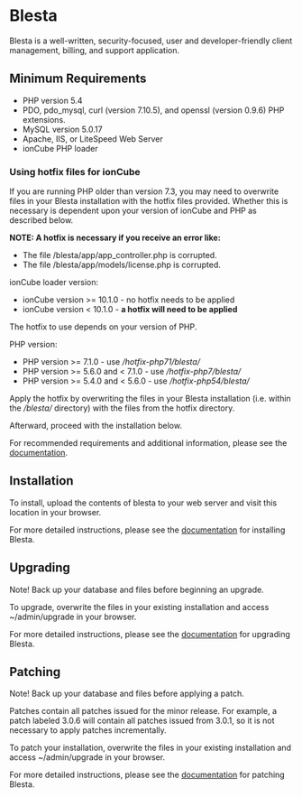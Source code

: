 # Blesta #

Blesta is a well-written, security-focused, user and developer-friendly client
management, billing, and support application.

## Minimum Requirements ##

* PHP version 5.4
* PDO, pdo_mysql, curl (version 7.10.5), and openssl (version 0.9.6) PHP extensions.
* MySQL version 5.0.17
* Apache, IIS, or LiteSpeed Web Server
* ionCube PHP loader

### Using hotfix files for ionCube
If you are running PHP older than version 7.3, you may need to overwrite files
in your Blesta installation with the hotfix files provided. Whether this is
necessary is dependent upon your version of ionCube and PHP as described below.

**NOTE: A hotfix is necessary if you receive an error like:**

* The file /blesta/app/app_controller.php is corrupted.
* The file /blesta/app/models/license.php is corrupted.

ionCube loader version:

* ionCube version >= 10.1.0 - no hotfix needs to be applied
* ionCube version < 10.1.0 - **a hotfix will need to be applied**

The hotfix to use depends on your version of PHP.

PHP version:

* PHP version >= 7.1.0 - use _/hotfix-php71/blesta/_
* PHP version >= 5.6.0 and < 7.1.0 - use _/hotfix-php7/blesta/_
* PHP version >= 5.4.0 and < 5.6.0 - use _/hotfix-php54/blesta/_

Apply the hotfix by overwriting the files in your Blesta installation
(i.e. within the _/blesta/_ directory) with the files from the hotfix directory.

Afterward, proceed with the installation below.

For recommended requirements and additional information, please see the
[documentation](http://docs.blesta.com/display/user/Requirements).

## Installation ##

To install, upload the contents of blesta to your web server and visit this
location in your browser.

For more detailed instructions, please see the
[documentation](http://docs.blesta.com/display/user/Installing+Blesta) for
installing Blesta.

## Upgrading ##

Note! Back up your database and files before beginning an upgrade.

To upgrade, overwrite the files in your existing installation and access
~/admin/upgrade in your browser.

For more detailed instructions, please see the
[documentation](http://docs.blesta.com/display/user/Upgrading+Blesta) for
upgrading Blesta.

## Patching ##

Note! Back up your database and files before applying a patch.

Patches contain all patches issued for the minor release. For example, a patch
labeled 3.0.6 will contain all patches issued from 3.0.1, so it is not necessary
to apply patches incrementally.

To patch your installation, overwrite the files in your existing installation
and access ~/admin/upgrade in your browser.

For more detailed instructions, please see the
[documentation](http://docs.blesta.com/display/user/Upgrading+Blesta#UpgradingBlesta-Patchinganexistinginstall)
for patching Blesta.

